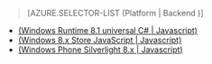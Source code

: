 > [AZURE.SELECTOR-LIST (Platform | Backend )]
- [(Windows Runtime 8.1 universal C# | Javascript)](../articles/mobile-services-windows-store-dotnet-single-sign-on.md)
- [(Windows 8.x Store JavaScript | Javascript)](../articles/mobile-services-windows-store-javascript-single-sign-on.md)
- [(Windows Phone Silverlight 8.x | Javascript)](../articles/mobile-services-windows-phone-single-sign-on.md)

<!---HONumber=July15_HO4-->